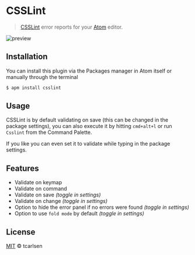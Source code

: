 # CSSLint

> [CSSLint](https://github.com/stubbornella/csslint) error reports for your [Atom](http://atom.io) editor.

![preview](https://raw.github.com/tcarlsen/atom-csslint/master/preview.jpg)

## Installation

You can install this plugin via the Packages manager in Atom itself or manually through the terminal

```bash
$ apm install csslint
```

## Usage

CSSLint is by default validating on save (this can be changed in the package settings), you can also execute it by hitting `cmd+alt+l` or run `Csslint` from the Command Palette.

If you like you can even set it to validate while typing in the package settings.

## Features

 * Validate on keymap
 * Validate on command
 * Validate on save *(toggle in settings)*
 * Validate on change *(toggle in settings)*
 * Option to hide the error panel if no errors were found *(toggle in settings)*
 * Option to use `fold mode` by default *(toggle in settings)*

## License

[MIT](http://opensource.org/licenses/MIT) © tcarlsen
